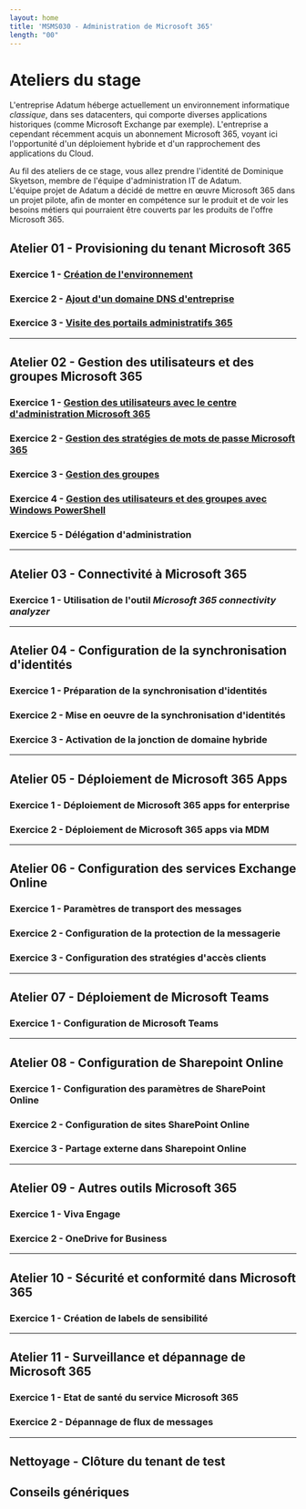 ```yaml
---
layout: home
title: 'MSMS030 - Administration de Microsoft 365'
length: "00"
---
```

# Ateliers du stage
L'entreprise Adatum héberge actuellement un environnement informatique *classique*, dans ses datacenters, qui comporte diverses applications historiques (comme Microsoft Exchange par exemple). L'entreprise a cependant récemment acquis un abonnement Microsoft 365, voyant ici l'opportunité d'un déploiement hybride et d'un rapprochement des applications du Cloud.  

Au fil des ateliers de ce stage, vous allez prendre l'identité de Dominique Skyetson, membre de l'équipe d'administration IT de Adatum.  
L'équipe projet de Adatum a décidé de mettre en œuvre Microsoft 365  dans un projet pilote, afin de monter en compétence sur le produit et de voir les besoins métiers qui pourraient être couverts par les produits de l'offre Microsoft 365.
## Atelier 01 - Provisioning du tenant Microsoft 365
### Exercice 1 - [Création de l'environnement](lab1e1.html)
### Exercice 2 - [Ajout d'un domaine DNS d'entreprise](lab1e2.html)
### Exercice 3 - [Visite des portails administratifs 365](lab1e3.html)
___
## Atelier 02 - Gestion des utilisateurs et des groupes Microsoft 365
### Exercice 1 - [Gestion des utilisateurs avec le centre d'administration Microsoft 365](lab2e1.html)
### Exercice 2 - [Gestion des stratégies de mots de passe Microsoft 365](lab2e2.html)
### Exercice 3 - [Gestion des groupes](lab2e3.html)
### Exercice 4 - [Gestion des utilisateurs et des groupes avec Windows PowerShell](lab2e4)
### Exercice 5 - Délégation d'administration
___
## Atelier  03 - Connectivité à Microsoft 365
### Exercice 1 - Utilisation de l'outil *Microsoft 365 connectivity analyzer*
___
## Atelier 04 - Configuration de la synchronisation d'identités
### Exercice 1 - Préparation de la synchronisation d'identités
### Exercice 2 - Mise en oeuvre de la synchronisation d'identités
### Exercice 3 - Activation de la jonction de domaine hybride
___
## Atelier 05 - Déploiement de Microsoft 365 Apps
### Exercice 1 - Déploiement de Microsoft 365 apps for enterprise
### Exercice 2 - Déploiement de Microsoft 365 apps via MDM
___
## Atelier 06 - Configuration des services Exchange Online
### Exercice 1 - Paramètres de transport des messages
### Exercice 2 - Configuration de la protection de la messagerie
### Exercice 3 - Configuration des stratégies d'accès clients
___
## Atelier 07 - Déploiement de Microsoft Teams
### Exercice 1 - Configuration de Microsoft Teams
___
## Atelier 08 - Configuration de Sharepoint Online
### Exercice 1 - Configuration des paramètres de SharePoint Online
### Exercice 2 - Configuration de sites SharePoint Online
### Exercice 3 - Partage externe dans Sharepoint Online
___
## Atelier 09 - Autres outils Microsoft 365
### Exercice 1 - Viva Engage
### Exercice 2 - OneDrive for Business
___
## Atelier 10 - Sécurité et conformité dans Microsoft 365
### Exercice 1 - Création de labels de sensibilité
___
## Atelier 11 - Surveillance et dépannage de Microsoft 365
### Exercice 1 - Etat de santé du service Microsoft 365
### Exercice 2 - Dépannage de flux de messages
___
## Nettoyage - Clôture du tenant de test
## Conseils génériques
